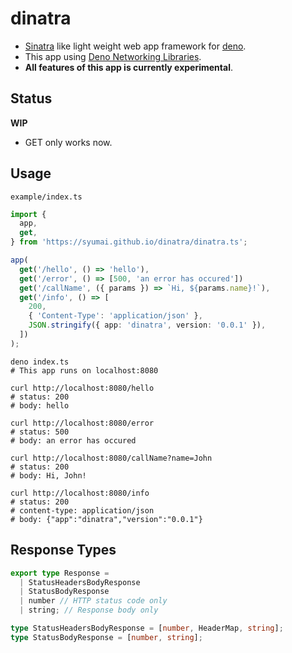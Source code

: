 # dinatra

- [Sinatra](http://sinatrarb.com/) like light weight web app framework for [deno](https://github.com/denoland/deno).
- This app using [Deno Networking Libraries](https://github.com/denoland/net).
- **All features of this app is currently experimental**.

## Status

**WIP**

- GET only works now.

## Usage

`example/index.ts`

```ts
import {
  app,
  get,
} from 'https://syumai.github.io/dinatra/dinatra.ts';

app(
  get('/hello', () => 'hello'),
  get('/error', () => [500, 'an error has occured'])
  get('/callName', ({ params }) => `Hi, ${params.name}!`),
  get('/info', () => [
    200,
    { 'Content-Type': 'application/json' },
    JSON.stringify({ app: 'dinatra', version: '0.0.1' }),
  ])
);
```

```console
deno index.ts
# This app runs on localhost:8080

curl http://localhost:8080/hello
# status: 200
# body: hello

curl http://localhost:8080/error
# status: 500
# body: an error has occured

curl http://localhost:8080/callName?name=John
# status: 200
# body: Hi, John!

curl http://localhost:8080/info
# status: 200
# content-type: application/json
# body: {"app":"dinatra","version":"0.0.1"}
```

## Response Types

```ts
export type Response =
  | StatusHeadersBodyResponse
  | StatusBodyResponse
  | number // HTTP status code only
  | string; // Response body only

type StatusHeadersBodyResponse = [number, HeaderMap, string];
type StatusBodyResponse = [number, string];
```
